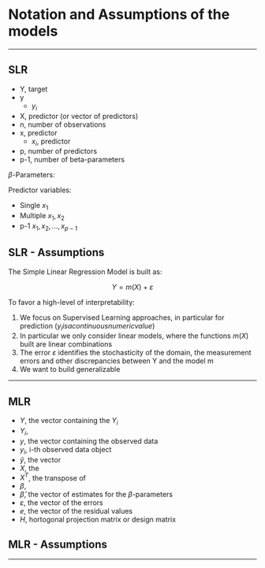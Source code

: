 # Notation and Assumptions of the models

--- 

## SLR
* Y, target
* y
  * $y_{i}$
* X, predictor (or vector of predictors)
* n, number of observations
* x, predictor
  * $x_{i}$, predictor
* p, number of predictors
* p-1, number of beta-parameters

$\beta$-Parameters: 

Predictor variables:
* Single $x_{1}$
* Multiple $x_{1}, x_{2}$
* p-1 $x_{1}, x_{2}, ..., x_{p-1}$

## SLR - Assumptions
The Simple Linear Regression Model is built as:

$$Y = m(X) + \varepsilon$$

To favor a high-level of interpretability: 
1. We focus on Supervised Learning approaches, in particular for prediction ($y_{i} is a continuous numeric value$)
2. In particular we only consider linear models, where the functions $m(X)$ built are linear combinations
3. The error $\varepsilon$ identifies the stochasticity of the domain, the measurement errors and other discrepancies between Y and the model m
4. We want to build generalizable 

---

## MLR
* $Y$, the vector containing the $Y_{i}$ 
* $Y_{i}$, 
* $y$, the vector containing the observed data
* $y_{i}$, i-th observed data object
* $\hat{y}$, the vector
* $X$, the
* $X^{T}$, the transpose of 
* $\beta$,
* $\hat{\beta}$, the vector of estimates for the $\beta$-parameters
* $\varepsilon$, the vector of the errors
* $e$, the vector of the residual values
* $H$, hortogonal projection matrix or design matrix


## MLR - Assumptions

---

